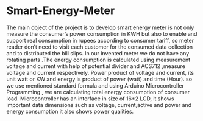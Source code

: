 # Smart-Energy-Meter
The main object of the project is to develop smart energy meter is not only measure the consumer’s power consumption in KWH but also to enable and support real consumption in rupees according to consumer tariff, so meter reader don’t need to visit each customer for the consumed data collection and to distributed the bill slips. In our invented meter we do not have any rotating parts .The energy consumption is calculated using measurement voltage and current with help of potential divider and ACS712 ,measure voltage and current respectively. Power product of voltage and current, its unit watt or KW and energy is product of power (watt) and time (Hour). so we use mentioned standard formula and using Arduino Microcontroller Programming , we are calculating total energy consumption of consumer load. Microcontroller has an interface in size of 16*2 LCD, it shows important data dimensions such as voltage, current,active and power and energy consumption it also shows power qualities.
